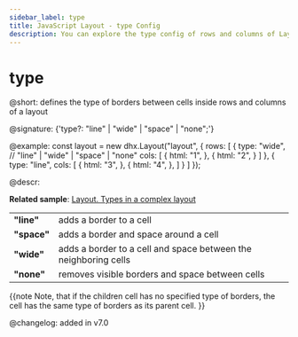```yaml
---
sidebar_label: type
title: JavaScript Layout - type Config 
description: You can explore the type config of rows and columns of Layout in the documentation of the DHTMLX JavaScript UI library. Browse developer guides and API reference, try out code examples and live demos, and download a free 30-day evaluation version of DHTMLX Suite 7.
---
```


# type

@short: defines the type of borders between cells inside rows and columns of a layout

@signature: {'type?: "line" | "wide" | "space" | "none";'}

@example:
const layout = new dhx.Layout("layout", {
    rows: [
        {
            type: "wide", // "line" | "wide" | "space" | "none"
            cols: [
                {
                    html: "1",
                },
                {
                    html: "2",
                }
            ]
        },
        {
            type: "line",
            cols: [
                {
                    html: "3",
                },
                {
                    html: "4",
                },
            ]
        }
    ]
});

@descr:

**Related sample**: [Layout. Types in a complex layout](https://snippet.dhtmlx.com/w00fgl57)

<table>
	<tbody>
        <tr>
			<td><b>"line"</b></td>
			<td>adds a border to a cell</td>
		</tr>
        <tr>
			<td><b>"space"</b></td>
			<td>adds a border and space around a cell</td>
		</tr>
        <tr>
			<td><b>"wide"</b></td>
			<td>adds a border to a cell and space between the neighboring cells</td>
		</tr>
        <tr>
			<td><b>"none"</b></td>
			<td>removes visible borders and space between cells</td>
		</tr>
    </tbody>
</table>

{{note Note, that if the children cell has no specified type of borders, the cell has the same type of borders as its parent cell. }}

@changelog: added in v7.0

[comment]: # (@related: layout/cell_configuration.md#setting-borders-for-cells)
